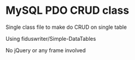 # MySQL PDO CRUD class
Single class file to make do CRUD on single table

Using 
fiduswriter/Simple-DataTables

No jQuery or any frame involved 
